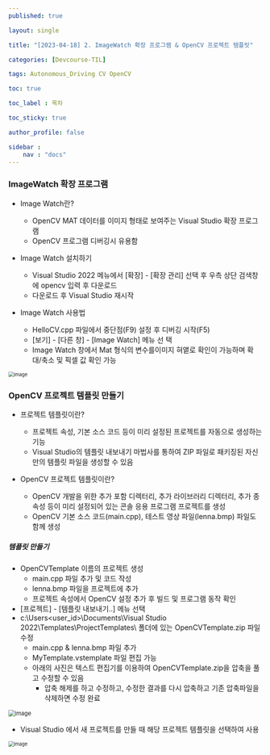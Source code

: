 ```yaml
---
published: true

layout: single

title: "[2023-04-18] 2. ImageWatch 확장 프로그램 & OpenCV 프로젝트 템플릿"

categories: [Devcourse-TIL]

tags: Autonomous_Driving CV OpenCV

toc: true

toc_label : 목차

toc_sticky: true

author_profile: false

sidebar :
    nav : "docs"
---
```


### ImageWatch 확장 프로그램



- Image Watch란?
  - OpenCV MAT 데이터를 이미지 형태로 보여주는 Visual Studio 확장 프로그램
  - OpenCV 프로그램 디버깅시 유용함



- Image Watch 설치하기
  - Visual Studio 2022 메뉴에서 [확장] - [확장 관리] 선택 후 우측 상단 검색창에 opencv 입력 후 다운로드
  - 다운로드 후 Visual Studio 재시작



- Image Watch 사용법
  - HelloCV.cpp 파일에서 중단점(F9) 설정 후 디버깅 시작(F5)
  - [보기] - [다른 창] - [Image Watch] 메뉴 선 택
  - Image Watch 창에서 Mat 형식의 변수를이미지 혀앹로 확인이 가능하며 확대/축소 및 픽셀 값 확인 가능

<img src="https://user-images.githubusercontent.com/116723552/232980456-b120c70e-d6fc-4004-856c-58e6ab983846.png" alt="image" style="zoom:67%;" />



### OpenCV 프로젝트 템플릿 만들기



- 프로젝트 템플릿이란?
  - 프로젝트 속성, 기본 소스 코드 등이 미리 설정된 프로젝트를 자동으로 생성하는 기능
  - Visual Studio의 템플릿 내보내기 마법사를 통하여 ZIP 파일로 패키징된 자신만의 템플릿 파일을 생성할 수 있음



- OpenCV 프로젝트 템플릿이란?
  - OpenCV 개발을 위한 추가 포함 디렉터리, 추가 라이브러리 디렉터리, 추가 종속성 등이 미리 설정되어 있는 콘솔 응용 프로그램 프로젝트를 생성
  - OpenCV 기본 소스 코드(main.cpp), 테스트 영상 파일(lenna.bmp) 파일도 함께 생성



##### 템플릿 만들기

- OpenCVTemplate 이름의 프로젝트 생성
  - main.cpp 파일 추가 및 코드 작성
  - lenna.bmp 파일을 프로젝트에 추가
  - 프로젝트 속성에서 OpenCV 설정 추가 후 빌드 및 프로그램 동작 확인
- [프로젝트] - [템플릿 내보내기..] 메뉴 선택
- c:\Users\<user_id>\Documents\Visual Studio 2022\Templates\ProjectTemplates\ 폴더에 있는 OpenCVTemplate.zip 파일 수정
  - main.cpp & lenna.bmp 파일 추가
  - MyTemplate.vstemplate 파일 편집 가능
  - 아래의 사진은 텍스트 편집기를 이용하여 OpenCVTemplate.zip을 압축을 풀고 수정할 수 있음
    - 압축 해제를 하고 수정하고, 수정한 결과를 다시 압축하고 기존 압축파일을 삭제하면 수정 완료

<img src="https://user-images.githubusercontent.com/116723552/232982674-d0b6a4ec-f723-476f-a7b9-6c947c6ee637.png" alt="image" style="zoom:80%;" />



- Visual Studio 에서 새 프로젝트를 만들 때 해당 프로젝트 템플릿을 선택하여 사용

<img src="https://user-images.githubusercontent.com/116723552/232983136-14183880-7977-4b44-926b-d61e8e93ec7f.png" alt="image" style="zoom:67%;" />
